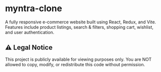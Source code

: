 # myntra-clone
A fully responsive e-commerce website built using React, Redux, and Vite. Features include product listings, search &amp; filters, shopping cart, wishlist, and user authentication.
## ⚠️ Legal Notice
This project is publicly available for viewing purposes only. You are NOT allowed to copy, modify, or redistribute this code without permission.
